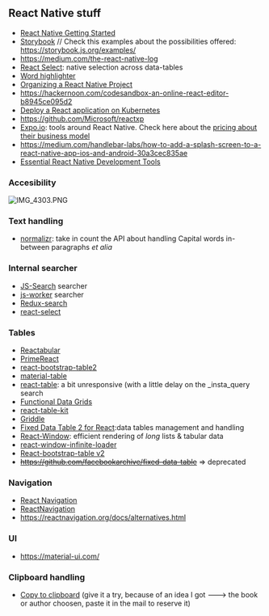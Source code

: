 ## React Native stuff

* [React Native Getting Started](http://facebook.github.io/react-native/docs/getting-started.html)
* [Storybook](https://github.com/storybooks/storybook)   // Check this examples about the possibilities offered: https://storybook.js.org/examples/
* https://medium.com/the-react-native-log
* [React Select](http://jedwatson.github.io/react-select/): native selection across data-tables 
* [Word highlighter](https://github.com/bvaughn/react-highlight-words)
* [Organizing a React Native Project](https://medium.com/the-react-native-log/organizing-a-react-native-project-9514dfadaa0)
* https://hackernoon.com/codesandbox-an-online-react-editor-b8945ce095d2
* [Deploy a React application on Kubernetes](https://github.com/IBM/deploy-react-kubernetes)
* https://github.com/Microsoft/reactxp
* [Expo.io](https://expo.io/): tools around React Native. Check here about the [pricing about their business model](https://docs.expo.io/versions/latest/introduction/faq)
* https://medium.com/handlebar-labs/how-to-add-a-splash-screen-to-a-react-native-app-ios-and-android-30a3cec835ae
* [Essential React Native Development Tools](https://instabug.com/blog/react-native-development/)

### Accesibility
![IMG_4303.PNG](https://bitbucket.org/repo/5qRy4oR/images/579521404-IMG_4303.PNG)

### Text handling
* [normalizr](https://github.com/paularmstrong/normalizr): take in count the API about handling Capital words in-between paragraphs _et alia_

### Internal searcher
* [JS-Search](https://github.com/bvaughn/js-search)  searcher
* [js-worker](https://github.com/bvaughn/js-worker-search) searcher
* [Redux-search](https://bvaughn.github.io/redux-search/)
* [react-select](https://github.com/JedWatson/react-select/)

### Tables
* [Reactabular](https://github.com/reactabular/reactabular)
* [PrimeReact](https://github.com/primefaces/primereact)
* [react-bootstrap-table2](https://github.com/react-bootstrap-table/react-bootstrap-table2)
* [material-table](https://github.com/mbrn/material-table)
* [react-table](https://github.com/tannerlinsley/react-table): a bit unresponsive (with a little delay on the _insta_query search
* [Functional Data Grids](https://github.com/energydrink9/functional-data-grid)
* [react-table-kit](https://github.com/aichbauer/react-table-kit)
* [Griddle](http://griddlegriddle.github.io/Griddle/)
* [Fixed Data Table 2 for React](http://schrodinger.github.io/fixed-data-table-2/):data tables management and handling
* [React-Window](https://github.com/bvaughn/react-window): efficient rendering of _long_ lists & tabular data
* [react-window-infinite-loader](https://github.com/bvaughn/react-window-infinite-loader)
* [React-bootstrap-table v2](https://github.com/react-bootstrap-table/react-bootstrap-table2)
* ~~https://github.com/facebookarchive/fixed-data-table~~ => deprecated

### Navigation
* [React Navigation](https://github.com/react-navigation/)
* [ReactNavigation](https://reactnavigation.org/)
* https://reactnavigation.org/docs/alternatives.html

### UI
* https://material-ui.com/

### Clipboard handling
* [Copy to clipboard](https://medium.com/the-react-native-log/react-native-basics-copy-to-clipboard-86023cda4175)  (give it a try, because of an idea I got ---> the book or author choosen, paste it in the mail to reserve it)

